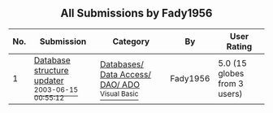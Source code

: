 ﻿<div align="center">

## All Submissions by Fady1956

</div>

No.  | Submission | Category | By   | User Rating
---- | ---------- | -------- | ---- | -----------
1 | [Database structure updater<br /><sup>2003-06-15 00:55:12</sup>](https://github.com/Planet-Source-Code/fady1956-database-structure-updater__1-46184) | [Databases/ Data Access/ DAO/ ADO<br /><sup>Visual Basic</sup>](../ByCategory/databases-data-access-dao-ado__1-6.md) | Fady1956 | 5.0 (15 globes from 3 users)

